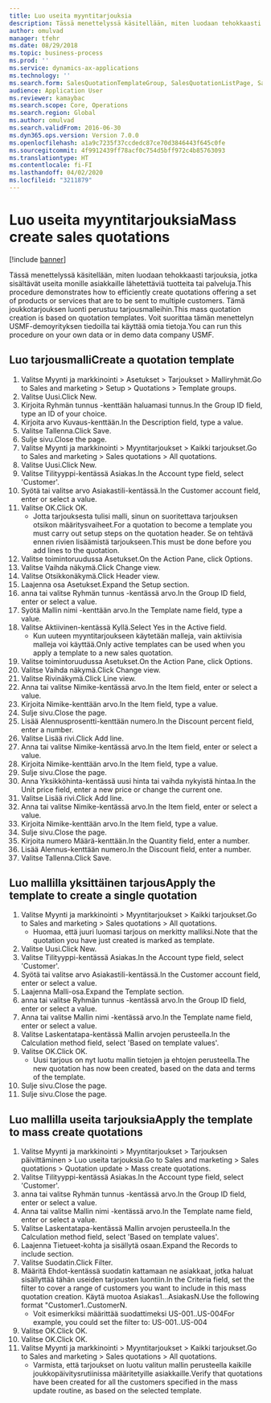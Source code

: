 ```yaml
---
title: Luo useita myyntitarjouksia
description: Tässä menettelyssä käsitellään, miten luodaan tehokkaasti tarjouksia, jotka sisältävät useita monille asiakkaille lähetettäviä tuotteita tai palveluja.
author: omulvad
manager: tfehr
ms.date: 08/29/2018
ms.topic: business-process
ms.prod: ''
ms.service: dynamics-ax-applications
ms.technology: ''
ms.search.form: SalesQuotationTemplateGroup, SalesQuotationListPage, SalesCreateQuotation, SalesQuotationTable, SysQueryForm
audience: Application User
ms.reviewer: kamaybac
ms.search.scope: Core, Operations
ms.search.region: Global
ms.author: omulvad
ms.search.validFrom: 2016-06-30
ms.dyn365.ops.version: Version 7.0.0
ms.openlocfilehash: a1a9c7235f37ccdedc87ce70d3846443f645c0fe
ms.sourcegitcommit: 4f9912439ff78acf0c754d5bff972c4b85763093
ms.translationtype: HT
ms.contentlocale: fi-FI
ms.lasthandoff: 04/02/2020
ms.locfileid: "3211879"
---
```

# <a name="mass-create-sales-quotations"></a><span data-ttu-id="ff3f6-103">Luo useita myyntitarjouksia</span><span class="sxs-lookup"><span data-stu-id="ff3f6-103">Mass create sales quotations</span></span>

[!include [banner](../../includes/banner.md)]

<span data-ttu-id="ff3f6-104">Tässä menettelyssä käsitellään, miten luodaan tehokkaasti tarjouksia, jotka sisältävät useita monille asiakkaille lähetettäviä tuotteita tai palveluja.</span><span class="sxs-lookup"><span data-stu-id="ff3f6-104">This procedure demonstrates how to efficiently create quotations offering a set of products or services that are to be sent to multiple customers.</span></span> <span data-ttu-id="ff3f6-105">Tämä joukkotarjouksen luonti perustuu tarjousmalleihin.</span><span class="sxs-lookup"><span data-stu-id="ff3f6-105">This mass quotation creation is based on quotation templates.</span></span> <span data-ttu-id="ff3f6-106">Voit suorittaa tämän menettelyn USMF-demoyrityksen tiedoilla tai käyttää omia tietoja.</span><span class="sxs-lookup"><span data-stu-id="ff3f6-106">You can run this procedure on your own data or in demo data company USMF.</span></span>


## <a name="create-a-quotation-template"></a><span data-ttu-id="ff3f6-107">Luo tarjousmalli</span><span class="sxs-lookup"><span data-stu-id="ff3f6-107">Create a quotation template</span></span>
1. <span data-ttu-id="ff3f6-108">Valitse Myynti ja markkinointi > Asetukset > Tarjoukset > Malliryhmät.</span><span class="sxs-lookup"><span data-stu-id="ff3f6-108">Go to Sales and marketing > Setup > Quotations > Template groups.</span></span>
2. <span data-ttu-id="ff3f6-109">Valitse Uusi.</span><span class="sxs-lookup"><span data-stu-id="ff3f6-109">Click New.</span></span>
3. <span data-ttu-id="ff3f6-110">Kirjoita Ryhmän tunnus -kenttään haluamasi tunnus.</span><span class="sxs-lookup"><span data-stu-id="ff3f6-110">In the Group ID field, type an ID of your choice.</span></span>
4. <span data-ttu-id="ff3f6-111">Kirjoita arvo Kuvaus-kenttään.</span><span class="sxs-lookup"><span data-stu-id="ff3f6-111">In the Description field, type a value.</span></span>
5. <span data-ttu-id="ff3f6-112">Valitse Tallenna.</span><span class="sxs-lookup"><span data-stu-id="ff3f6-112">Click Save.</span></span>
6. <span data-ttu-id="ff3f6-113">Sulje sivu.</span><span class="sxs-lookup"><span data-stu-id="ff3f6-113">Close the page.</span></span>
7. <span data-ttu-id="ff3f6-114">Valitse Myynti ja markkinointi > Myyntitarjoukset > Kaikki tarjoukset.</span><span class="sxs-lookup"><span data-stu-id="ff3f6-114">Go to Sales and marketing > Sales quotations > All quotations.</span></span>
8. <span data-ttu-id="ff3f6-115">Valitse Uusi.</span><span class="sxs-lookup"><span data-stu-id="ff3f6-115">Click New.</span></span>
9. <span data-ttu-id="ff3f6-116">Valitse Tilityyppi-kentässä Asiakas.</span><span class="sxs-lookup"><span data-stu-id="ff3f6-116">In the Account type field, select 'Customer'.</span></span>
10. <span data-ttu-id="ff3f6-117">Syötä tai valitse arvo Asiakastili-kentässä.</span><span class="sxs-lookup"><span data-stu-id="ff3f6-117">In the Customer account field, enter or select a value.</span></span>
11. <span data-ttu-id="ff3f6-118">Valitse OK.</span><span class="sxs-lookup"><span data-stu-id="ff3f6-118">Click OK.</span></span>
    * <span data-ttu-id="ff3f6-119">Jotta tarjouksesta tulisi malli, sinun on suoritettava tarjouksen otsikon määritysvaiheet.</span><span class="sxs-lookup"><span data-stu-id="ff3f6-119">For a quotation to become a template you must carry out  setup steps on the quotation header.</span></span> <span data-ttu-id="ff3f6-120">Se on tehtävä ennen rivien lisäämistä tarjoukseen.</span><span class="sxs-lookup"><span data-stu-id="ff3f6-120">This must be done before you add lines to the quotation.</span></span>   
12. <span data-ttu-id="ff3f6-121">Valitse toimintoruudussa Asetukset.</span><span class="sxs-lookup"><span data-stu-id="ff3f6-121">On the Action Pane, click Options.</span></span>
13. <span data-ttu-id="ff3f6-122">Valitse Vaihda näkymä.</span><span class="sxs-lookup"><span data-stu-id="ff3f6-122">Click Change view.</span></span>
14. <span data-ttu-id="ff3f6-123">Valitse Otsikkonäkymä.</span><span class="sxs-lookup"><span data-stu-id="ff3f6-123">Click Header view.</span></span>
15. <span data-ttu-id="ff3f6-124">Laajenna osa Asetukset.</span><span class="sxs-lookup"><span data-stu-id="ff3f6-124">Expand the Setup section.</span></span>
16. <span data-ttu-id="ff3f6-125">anna tai valitse Ryhmän tunnus -kentässä arvo.</span><span class="sxs-lookup"><span data-stu-id="ff3f6-125">In the Group ID field, enter or select a value.</span></span>
17. <span data-ttu-id="ff3f6-126">Syötä Mallin nimi -kenttään arvo.</span><span class="sxs-lookup"><span data-stu-id="ff3f6-126">In the Template name field, type a value.</span></span>
18. <span data-ttu-id="ff3f6-127">Valitse Aktiivinen-kentässä Kyllä.</span><span class="sxs-lookup"><span data-stu-id="ff3f6-127">Select Yes in the Active field.</span></span>
    * <span data-ttu-id="ff3f6-128">Kun uuteen myyntitarjoukseen käytetään malleja, vain aktiivisia malleja voi käyttää.</span><span class="sxs-lookup"><span data-stu-id="ff3f6-128">Only active templates can be used when you apply a template to a new sales quotation.</span></span>  
19. <span data-ttu-id="ff3f6-129">Valitse toimintoruudussa Asetukset.</span><span class="sxs-lookup"><span data-stu-id="ff3f6-129">On the Action Pane, click Options.</span></span>
20. <span data-ttu-id="ff3f6-130">Valitse Vaihda näkymä.</span><span class="sxs-lookup"><span data-stu-id="ff3f6-130">Click Change view.</span></span>
21. <span data-ttu-id="ff3f6-131">Valitse Rivinäkymä.</span><span class="sxs-lookup"><span data-stu-id="ff3f6-131">Click Line view.</span></span>
22. <span data-ttu-id="ff3f6-132">Anna tai valitse Nimike-kentässä arvo.</span><span class="sxs-lookup"><span data-stu-id="ff3f6-132">In the Item field, enter or select a value.</span></span>
23. <span data-ttu-id="ff3f6-133">Kirjoita Nimike-kenttään arvo.</span><span class="sxs-lookup"><span data-stu-id="ff3f6-133">In the Item field, type a value.</span></span>
24. <span data-ttu-id="ff3f6-134">Sulje sivu.</span><span class="sxs-lookup"><span data-stu-id="ff3f6-134">Close the page.</span></span>
25. <span data-ttu-id="ff3f6-135">Lisää Alennusprosentti-kenttään numero.</span><span class="sxs-lookup"><span data-stu-id="ff3f6-135">In the Discount percent field, enter a number.</span></span>
26. <span data-ttu-id="ff3f6-136">Valitse Lisää rivi.</span><span class="sxs-lookup"><span data-stu-id="ff3f6-136">Click Add line.</span></span>
27. <span data-ttu-id="ff3f6-137">Anna tai valitse Nimike-kentässä arvo.</span><span class="sxs-lookup"><span data-stu-id="ff3f6-137">In the Item field, enter or select a value.</span></span>
28. <span data-ttu-id="ff3f6-138">Kirjoita Nimike-kenttään arvo.</span><span class="sxs-lookup"><span data-stu-id="ff3f6-138">In the Item field, type a value.</span></span>
29. <span data-ttu-id="ff3f6-139">Sulje sivu.</span><span class="sxs-lookup"><span data-stu-id="ff3f6-139">Close the page.</span></span>
30. <span data-ttu-id="ff3f6-140">Anna Yksikköhinta-kentässä uusi hinta tai vaihda nykyistä hintaa.</span><span class="sxs-lookup"><span data-stu-id="ff3f6-140">In the Unit price field, enter a new price or change the current one.</span></span>
31. <span data-ttu-id="ff3f6-141">Valitse Lisää rivi.</span><span class="sxs-lookup"><span data-stu-id="ff3f6-141">Click Add line.</span></span>
32. <span data-ttu-id="ff3f6-142">Anna tai valitse Nimike-kentässä arvo.</span><span class="sxs-lookup"><span data-stu-id="ff3f6-142">In the Item field, enter or select a value.</span></span>
33. <span data-ttu-id="ff3f6-143">Kirjoita Nimike-kenttään arvo.</span><span class="sxs-lookup"><span data-stu-id="ff3f6-143">In the Item field, type a value.</span></span>
34. <span data-ttu-id="ff3f6-144">Sulje sivu.</span><span class="sxs-lookup"><span data-stu-id="ff3f6-144">Close the page.</span></span>
35. <span data-ttu-id="ff3f6-145">Kirjoita numero Määrä-kenttään.</span><span class="sxs-lookup"><span data-stu-id="ff3f6-145">In the Quantity field, enter a number.</span></span>
36. <span data-ttu-id="ff3f6-146">Lisää Alennus-kenttään numero.</span><span class="sxs-lookup"><span data-stu-id="ff3f6-146">In the Discount field, enter a number.</span></span>
37. <span data-ttu-id="ff3f6-147">Valitse Tallenna.</span><span class="sxs-lookup"><span data-stu-id="ff3f6-147">Click Save.</span></span>

## <a name="apply-the-template-to-create-a-single-quotation"></a><span data-ttu-id="ff3f6-148">Luo mallilla yksittäinen tarjous</span><span class="sxs-lookup"><span data-stu-id="ff3f6-148">Apply the template to create a single quotation</span></span>
1. <span data-ttu-id="ff3f6-149">Valitse Myynti ja markkinointi > Myyntitarjoukset > Kaikki tarjoukset.</span><span class="sxs-lookup"><span data-stu-id="ff3f6-149">Go to Sales and marketing > Sales quotations > All quotations.</span></span>
    * <span data-ttu-id="ff3f6-150">Huomaa, että juuri luomasi tarjous on merkitty malliksi.</span><span class="sxs-lookup"><span data-stu-id="ff3f6-150">Note that the quotation you have just created is marked as template.</span></span>  
2. <span data-ttu-id="ff3f6-151">Valitse Uusi.</span><span class="sxs-lookup"><span data-stu-id="ff3f6-151">Click New.</span></span>
3. <span data-ttu-id="ff3f6-152">Valitse Tilityyppi-kentässä Asiakas.</span><span class="sxs-lookup"><span data-stu-id="ff3f6-152">In the Account type field, select 'Customer'.</span></span>
4. <span data-ttu-id="ff3f6-153">Syötä tai valitse arvo Asiakastili-kentässä.</span><span class="sxs-lookup"><span data-stu-id="ff3f6-153">In the Customer account field, enter or select a value.</span></span>
5. <span data-ttu-id="ff3f6-154">Laajenna Malli-osa.</span><span class="sxs-lookup"><span data-stu-id="ff3f6-154">Expand the Template section.</span></span>
6. <span data-ttu-id="ff3f6-155">anna tai valitse Ryhmän tunnus -kentässä arvo.</span><span class="sxs-lookup"><span data-stu-id="ff3f6-155">In the Group ID field, enter or select a value.</span></span>
7. <span data-ttu-id="ff3f6-156">Anna tai valitse Mallin nimi -kentässä arvo.</span><span class="sxs-lookup"><span data-stu-id="ff3f6-156">In the Template name field, enter or select a value.</span></span>
8. <span data-ttu-id="ff3f6-157">Valitse Laskentatapa-kentässä Mallin arvojen perusteella.</span><span class="sxs-lookup"><span data-stu-id="ff3f6-157">In the Calculation method field, select 'Based on template values'.</span></span>
9. <span data-ttu-id="ff3f6-158">Valitse OK.</span><span class="sxs-lookup"><span data-stu-id="ff3f6-158">Click OK.</span></span>
    * <span data-ttu-id="ff3f6-159">Uusi tarjous on nyt luotu mallin tietojen ja ehtojen perusteella.</span><span class="sxs-lookup"><span data-stu-id="ff3f6-159">The new quotation has now been created, based on the data and terms of the template.</span></span>  
10. <span data-ttu-id="ff3f6-160">Sulje sivu.</span><span class="sxs-lookup"><span data-stu-id="ff3f6-160">Close the page.</span></span>
11. <span data-ttu-id="ff3f6-161">Sulje sivu.</span><span class="sxs-lookup"><span data-stu-id="ff3f6-161">Close the page.</span></span>

## <a name="apply-the-template-to-mass-create-quotations"></a><span data-ttu-id="ff3f6-162">Luo mallilla useita tarjouksia</span><span class="sxs-lookup"><span data-stu-id="ff3f6-162">Apply the template to mass create quotations</span></span>
1. <span data-ttu-id="ff3f6-163">Valitse Myynti ja markkinointi > Myyntitarjoukset > Tarjouksen päivittäminen > Luo useita tarjouksia.</span><span class="sxs-lookup"><span data-stu-id="ff3f6-163">Go to Sales and marketing > Sales quotations > Quotation update > Mass create quotations.</span></span>
2. <span data-ttu-id="ff3f6-164">Valitse Tilityyppi-kentässä Asiakas.</span><span class="sxs-lookup"><span data-stu-id="ff3f6-164">In the Account type field, select 'Customer'.</span></span>
3. <span data-ttu-id="ff3f6-165">anna tai valitse Ryhmän tunnus -kentässä arvo.</span><span class="sxs-lookup"><span data-stu-id="ff3f6-165">In the Group ID field, enter or select a value.</span></span>
4. <span data-ttu-id="ff3f6-166">Anna tai valitse Mallin nimi -kentässä arvo.</span><span class="sxs-lookup"><span data-stu-id="ff3f6-166">In the Template name field, enter or select a value.</span></span>
5. <span data-ttu-id="ff3f6-167">Valitse Laskentatapa-kentässä Mallin arvojen perusteella.</span><span class="sxs-lookup"><span data-stu-id="ff3f6-167">In the Calculation method field, select 'Based on template values'.</span></span>
6. <span data-ttu-id="ff3f6-168">Laajenna Tietueet-kohta ja sisällytä osaan.</span><span class="sxs-lookup"><span data-stu-id="ff3f6-168">Expand the Records to include section.</span></span>
7. <span data-ttu-id="ff3f6-169">Valitse Suodatin.</span><span class="sxs-lookup"><span data-stu-id="ff3f6-169">Click Filter.</span></span>
8. <span data-ttu-id="ff3f6-170">Määritä Ehdot-kentässä suodatin kattamaan ne asiakkaat, jotka haluat sisällyttää tähän useiden tarjousten luontiin.</span><span class="sxs-lookup"><span data-stu-id="ff3f6-170">In the Criteria field, set the filter to cover a range of customers you want to include in this mass quotation creation.</span></span> <span data-ttu-id="ff3f6-171">Käytä muotoa Asiakas1...AsiakasN.</span><span class="sxs-lookup"><span data-stu-id="ff3f6-171">Use the following format "Customer1..CustomerN.</span></span>
    * <span data-ttu-id="ff3f6-172">Voit esimerkiksi määrittää suodattimeksi US-001..US-004</span><span class="sxs-lookup"><span data-stu-id="ff3f6-172">For example, you could set the filter to: US-001..US-004</span></span>  
9. <span data-ttu-id="ff3f6-173">Valitse OK.</span><span class="sxs-lookup"><span data-stu-id="ff3f6-173">Click OK.</span></span>
10. <span data-ttu-id="ff3f6-174">Valitse OK.</span><span class="sxs-lookup"><span data-stu-id="ff3f6-174">Click OK.</span></span>
11. <span data-ttu-id="ff3f6-175">Valitse Myynti ja markkinointi > Myyntitarjoukset > Kaikki tarjoukset.</span><span class="sxs-lookup"><span data-stu-id="ff3f6-175">Go to Sales and marketing > Sales quotations > All quotations.</span></span>
    * <span data-ttu-id="ff3f6-176">Varmista, että tarjoukset on luotu valitun mallin perusteella kaikille joukkopäivitysrutiinissa määritetyille asiakkaille.</span><span class="sxs-lookup"><span data-stu-id="ff3f6-176">Verify that quotations have been created for all the customers specified in the mass update routine, as based on the selected template.</span></span>  

